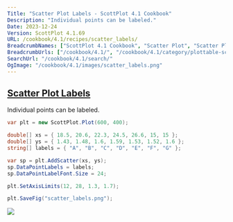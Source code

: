 ```yaml
---
Title: "Scatter Plot Labels - ScottPlot 4.1 Cookbook"
Description: "Individual points can be labeled."
Date: 2023-12-24
Version: ScottPlot 4.1.69
URL: /cookbook/4.1/recipes/scatter_labels/
BreadcrumbNames: ["ScottPlot 4.1 Cookbook", "Scatter Plot", "Scatter Plot Labels"]
BreadcrumbUrls: ["/cookbook/4.1/", "/cookbook/4.1/category/plottable-scatter-plot", "/cookbook/4.1/recipes/scatter_labels/"]
SearchUrl: "/cookbook/4.1/search/"
OgImage: "/cookbook/4.1/images/scatter_labels.png"
---
```


<h2><a id='scatter-plot-labels' href='/cookbook/4.1/recipes/scatter_labels/'>Scatter Plot Labels</a></h2>

Individual points can be labeled.

```cs
var plt = new ScottPlot.Plot(600, 400);

double[] xs = { 18.5, 20.6, 22.3, 24.5, 26.6, 15, 15 };
double[] ys = { 1.43, 1.48, 1.6, 1.59, 1.53, 1.52, 1.6 };
string[] labels = { "A", "B", "C", "D", "E", "F", "G" };

var sp = plt.AddScatter(xs, ys);
sp.DataPointLabels = labels;
sp.DataPointLabelFont.Size = 24;

plt.SetAxisLimits(12, 28, 1.3, 1.7);

plt.SaveFig("scatter_labels.png");
```

<img src='../../images/scatter_labels.png' class='d-block mx-auto my-5' />



